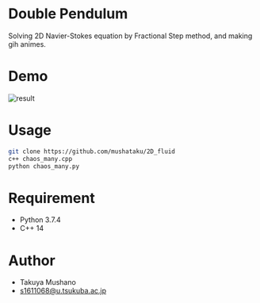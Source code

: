 # Double Pendulum
Solving 2D Navier-Stokes equation by Fractional Step method, and making gih animes.

# Demo
![result](https://github.com/mushataku/2D_fluid/blob/images/)

# Usage

```bash
git clone https://github.com/mushataku/2D_fluid
c++ chaos_many.cpp
python chaos_many.py
```

# Requirement

* Python 3.7.4
* C++ 14

# Author
* Takuya Mushano
* s1611068@u.tsukuba.ac.jp